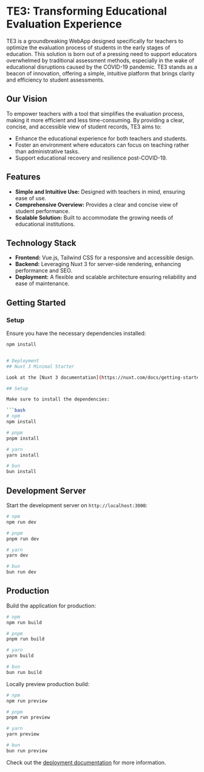 # TE3: Transforming Educational Evaluation Experience

TE3 is a groundbreaking WebApp designed specifically for teachers to optimize the evaluation process of students in the early stages of education. This solution is born out of a pressing need to support educators overwhelmed by traditional assessment methods, especially in the wake of educational disruptions caused by the COVID-19 pandemic. TE3 stands as a beacon of innovation, offering a simple, intuitive platform that brings clarity and efficiency to student assessments.

## Our Vision

To empower teachers with a tool that simplifies the evaluation process, making it more efficient and less time-consuming. By providing a clear, concise, and accessible view of student records, TE3 aims to:
- Enhance the educational experience for both teachers and students.
- Foster an environment where educators can focus on teaching rather than administrative tasks.
- Support educational recovery and resilience post-COVID-19.


## Features

- **Simple and Intuitive Use:** Designed with teachers in mind, ensuring ease of use.
- **Comprehensive Overview:** Provides a clear and concise view of student performance.
- **Scalable Solution:** Built to accommodate the growing needs of educational institutions.

## Technology Stack

- **Frontend:** Vue.js, Tailwind CSS for a responsive and accessible design.
- **Backend:** Leveraging Nuxt 3 for server-side rendering, enhancing performance and SEO.
- **Deployment:** A flexible and scalable architecture ensuring reliability and ease of maintenance.

## Getting Started

### Setup

Ensure you have the necessary dependencies installed:

```bash
npm install


# Deployment
## Nuxt 3 Minimal Starter

Look at the [Nuxt 3 documentation](https://nuxt.com/docs/getting-started/introduction) to learn more.

## Setup

Make sure to install the dependencies:

```bash
# npm
npm install

# pnpm
pnpm install

# yarn
yarn install

# bun
bun install
```

## Development Server

Start the development server on `http://localhost:3000`:

```bash
# npm
npm run dev

# pnpm
pnpm run dev

# yarn
yarn dev

# bun
bun run dev
```

## Production

Build the application for production:

```bash
# npm
npm run build

# pnpm
pnpm run build

# yarn
yarn build

# bun
bun run build
```

Locally preview production build:

```bash
# npm
npm run preview

# pnpm
pnpm run preview

# yarn
yarn preview

# bun
bun run preview
```

Check out the [deployment documentation](https://nuxt.com/docs/getting-started/deployment) for more information.
